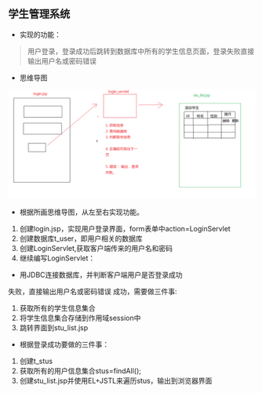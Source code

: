 ## 学生管理系统

* 实现的功能：
> 用户登录，登录成功后跳转到数据库中所有的学生信息页面，登录失败直接输出用户名或密码错误


* 思维导图


![icon](img/img02.png)


* 根据所画思维导图，从左至右实现功能。

1. 创建login.jsp，实现用户登录界面，form表单中action=LoginServlet
2. 创建数据库t_user，即用户相关的数据库
3. 创建LoginServlet,获取客户端传来的用户名和密码
4. 继续编写LoginServlet：


* 用JDBC连接数据库，并判断客户端用户是否登录成功
 
失败，直接输出用户名或密码错误 
成功，需要做三件事:
 	 
1. 获取所有的学生信息集合
2. 将学生信息集合存储到作用域session中
3. 跳转界面到stu_list.jsp
	

* 根据登录成功要做的三件事：

1. 创建t_stus	
2. 获取所有的用户信息集合stus=findAll();
3. 创建stu_list.jsp并使用EL+JSTL来遍历stus，输出到浏览器界面
